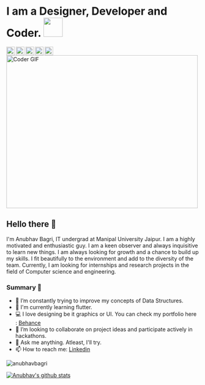 # I am a Designer, Developer and Coder. <img src="https://media.giphy.com/media/h741oEMnAUIILdX0kU/giphy.gif" width="50">

<a href="https://www.linkedin.com/in/anubhavbagri/">
  <img align="left" alt="anubhav's Linkedin" width="22px" src="https://cdn.jsdelivr.net/npm/simple-icons@v3/icons/linkedin.svg" />
</a>

<a href="https://www.behance.net/anubhavbagri">
  <img align="left" alt="Anubhav's Behance" width="22px" src="https://cdn.jsdelivr.net/npm/simple-icons@v3/icons/behance.svg" />
</a>

<a href="https://dribbble.com/anubhavbagri">
  <img align="left" alt="Anubhav's Dribbble" width="22px" src="https://cdn.jsdelivr.net/npm/simple-icons@v3/icons/dribbble.svg" />
</a>

<a href="https://github.com/anubhavbagri">
  <img align="left" alt="Anubhav's Github" width="22px" src="https://cdn.jsdelivr.net/npm/simple-icons@v3/icons/github.svg" />
</a>

<a href="https://www.instagram.com/oyebagri/">
  <img align="left" alt="Anubhav's Instagram" width="22px" src="https://cdn.jsdelivr.net/npm/simple-icons@v3/icons/instagram.svg" />
</a>

<p  align="left"><img src="https://media.giphy.com/media/SWoSkN6DxTszqIKEqv/giphy.gif" alt="Coder GIF" width="500" height="400">

## Hello there 👋
I'm Anubhav Bagri, IT undergrad at Manipal University Jaipur. I am a highly motivated and enthusiastic guy. I am a keen observer and always inquisitive to learn new things. I am always looking for growth and a chance to build up my skills. I fit beautifully to the environment and add to the diversity of the team. Currently, I am looking for internships and research projects in the field of Computer science and engineering.

### Summary 👨‍
- 🔭 I’m constantly trying to improve my concepts of Data Structures.
- 🌱 I'm currently learning flutter.
- 💻 I love designing be it graphics or UI. You can check my portfolio here : [Behance](https://www.behance.net/anubhavbagri)
- 👯 I’m looking to collaborate on project ideas and participate actively in hackathons.
- 💬 Ask me anything. Atleast, I'll try. 
- 📫 How to reach me: [Linkedin](https://www.linkedin.com/in/anubhav-bagri-72a662190/) 

<p align="left"> <img src="https://komarev.com/ghpvc/?username=anubhavbagri&label=Profile Views&color=blue&style=plastic" alt="anubhavbagri" /> </p>

<a href="https://github.com/anubhavbagri">
 <img align="center" src="https://github-readme-stats.vercel.app/api?username=anubhavbagri&show_icons=true&theme=dracula&line_height=27" alt="Anubhav's github stats"/>
</a>

